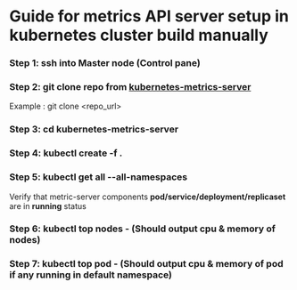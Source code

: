 # Guide for metrics API server setup in kubernetes cluster build manually

### Step 1: ssh into Master node (Control pane)

### Step 2: git clone repo from [kubernetes-metrics-server](https://github.com/kodekloudhub/kubernetes-metrics-server.git)
Example : git clone <repo_url>

### Step 3: cd kubernetes-metrics-server

### Step 4: kubectl create -f .

### Step 5: kubectl get all --all-namespaces 

Verify that metric-server components **pod/service/deployment/replicaset** are in **running** status

### Step 6: kubectl top nodes - (Should output cpu & memory of nodes)

### Step 7: kubectl top pod - (Should output cpu & memory of pod if any running in default namespace)
